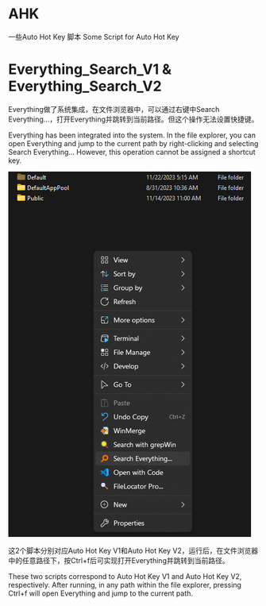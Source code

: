 # AHK
 一些Auto Hot Key 脚本
 Some Script for Auto Hot Key

# Everything_Search_V1 & Everything_Search_V2
Everything做了系统集成，在文件浏览器中，可以通过右键中Search Everything...，打开Everything并跳转到当前路径。但这个操作无法设置快捷键。

Everything has been integrated into the system. In the file explorer, you can open Everything and jump to the current path by right-clicking and selecting Search Everything... However, this operation cannot be assigned a shortcut key.

![Image of RightClick Menu](https://github.com/hzsrq/AHK/blob/main/Images/Screenshot1.png)

这2个脚本分别对应Auto Hot Key V1和Auto Hot Key V2，运行后，在文件浏览器中的任意路径下，按Ctrl+f后可实现打开Everything并跳转到当前路径。

These two scripts correspond to Auto Hot Key V1 and Auto Hot Key V2, respectively. After running, in any path within the file explorer, pressing Ctrl+f will open Everything and jump to the current path.



